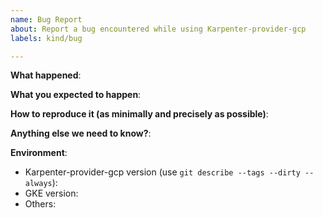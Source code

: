 ```yaml
---
name: Bug Report
about: Report a bug encountered while using Karpenter-provider-gcp
labels: kind/bug

---
```


<!-- Please use this template while reporting a bug and provide as much info as possible. Not doing so may result in your bug not being addressed in a timely manner. Thanks!

If the matter is security related, please email to admin@cloudpilot.ai
-->


**What happened**:

**What you expected to happen**:

**How to reproduce it (as minimally and precisely as possible)**:

**Anything else we need to know?**:

**Environment**:
- Karpenter-provider-gcp version (use `git describe --tags --dirty --always`):
- GKE version:
- Others: